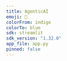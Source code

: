 ```yaml
---
title: AgenticAI
emoji: 🤖
colorFrom: indigo
colorTo: blue
sdk: streamlit
sdk_version: "1.32.0"
app_file: app.py
pinned: false
---
```

